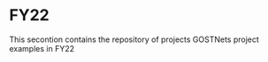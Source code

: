 # FY22

This secontion contains the repository of projects GOSTNets project examples in FY22

```{tableofcontents}
```